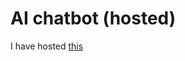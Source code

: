 # AI chatbot (hosted)

I have hosted [this](https://github.com/VishankSingh/chatbot-tensorflow_v2.3.0)

